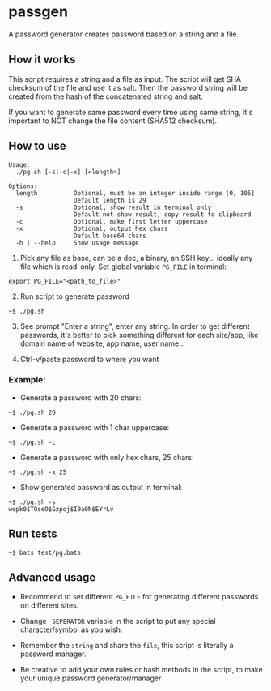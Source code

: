 passgen
=======

A password generator creates password based on a string and a file.

## How it works

This script requires a string and a file as input. The script will get SHA checksum of the file and use it as salt. Then the password string will be created from the hash of the concatenated string and salt.

If you want to generate same password every time using same string, it's important to NOT change the file content (SHA512 checksum).

## How to use

```
Usage:
  ./pg.sh [-s|-c|-x] [<length>]

Options:
  length          Optional, must be an integer inside range (0, 105]
                  Default length is 29
  -s              Optional, show result in terminal only
                  Default not show result, copy result to clipboard
  -c              Optional, make first letter uppercase
  -x              Optional, output hex chars
                  Default base64 chars
  -h | --help     Show usage message
```

1. Pick any file as base, can be a doc, a binary, an SSH key... ideally any file which is read-only. Set global variable `PG_FILE` in terminal:

```
export PG_FILE="<path_to_file>"
```

2. Run script to generate password

```
~$ ./pg.sh
```

3. See prompt "Enter a string", enter any string. In order to get different passwords, it's better to pick something different for each site/app, like domain name of website, app name, user name...

4. Ctrl-v/paste password to where you want

### Example:

- Generate a password with 20 chars:

```
~$ ./pg.sh 20
```

- Generate a password with 1 char uppercase:

```
~$ ./pg.sh -c
```
- Generate a password with only hex chars, 25 chars:

```
~$ ./pg.sh -x 25
```

- Show generated password as output in terminal:

```
~$ ./pg.sh -s
wepk0$TOseO$Gzpoj$I9a0N$EYrLv
```

## Run tests

```
~$ bats test/pg.bats
```

## Advanced usage

- Recommend to set different `PG_FILE` for generating different passwords on different sites.

- Change `_SEPERATOR` variable in the script to put any special character/symbol as you wish.

- Remember the `string` and share the `file`, this script is literally a password manager.

- Be creative to add your own rules or hash methods in the script, to make your unique password generator/manager
